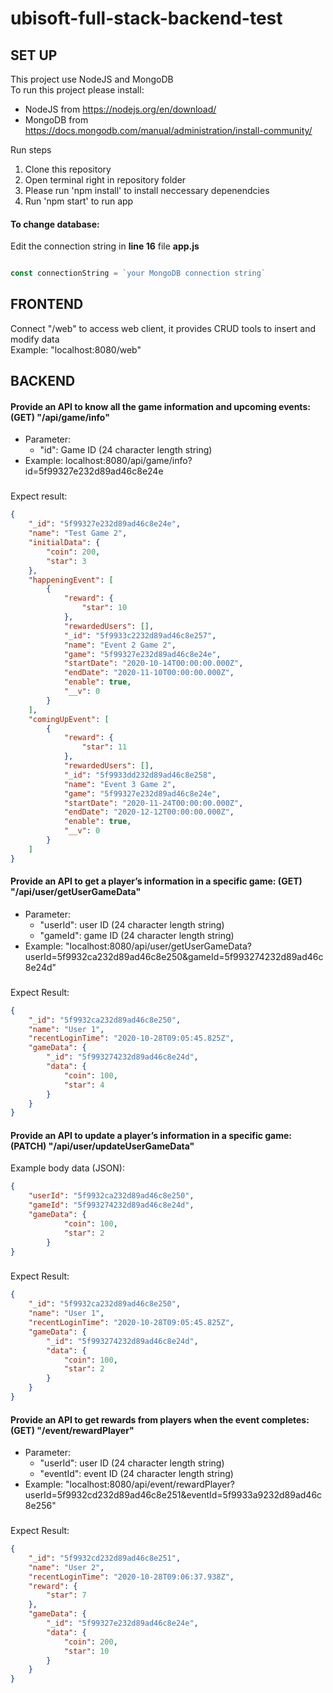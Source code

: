 # ubisoft-full-stack-backend-test
## SET UP
This project use NodeJS and MongoDB <br>
To run this project please install:
* NodeJS from https://nodejs.org/en/download/ <br>
* MongoDB from https://docs.mongodb.com/manual/administration/install-community/

[//]: # (Hello)
Run steps
1. Clone this repository
1. Open terminal right in repository folder
1. Please run 'npm install' to install neccessary depenendcies
1. Run 'npm start' to run app

#### To change database:
Edit the connection string in <b>line 16</b> file <b>app.js</b>
```javascript

const connectionString = `your MongoDB connection string`


```
## FRONTEND
Connect "/web" to access web client, it provides CRUD tools to insert and modify data
<br>Example: "localhost:8080/web"
## BACKEND

#### Provide an API to know all the game information and upcoming events: (GET) "/api/game/info"
* Parameter:
  * "id": Game ID (24 character length string)
* Example: localhost:8080/api/game/info?id=5f99327e232d89ad46c8e24e
###
Expect result: 
```json
{
    "_id": "5f99327e232d89ad46c8e24e",
    "name": "Test Game 2",
    "initialData": {
        "coin": 200,
        "star": 3
    },
    "happeningEvent": [
        {
            "reward": {
                "star": 10
            },
            "rewardedUsers": [],
            "_id": "5f9933c2232d89ad46c8e257",
            "name": "Event 2 Game 2",
            "game": "5f99327e232d89ad46c8e24e",
            "startDate": "2020-10-14T00:00:00.000Z",
            "endDate": "2020-11-10T00:00:00.000Z",
            "enable": true,
            "__v": 0
        }
    ],
    "comingUpEvent": [
        {
            "reward": {
                "star": 11
            },
            "rewardedUsers": [],
            "_id": "5f9933dd232d89ad46c8e258",
            "name": "Event 3 Game 2",
            "game": "5f99327e232d89ad46c8e24e",
            "startDate": "2020-11-24T00:00:00.000Z",
            "endDate": "2020-12-12T00:00:00.000Z",
            "enable": true,
            "__v": 0
        }
    ]
}
```

#### Provide an API to get a player’s information in a specific game: (GET) "/api/user/getUserGameData"
* Parameter:
  * "userId": user ID (24 character length string)
  * "gameId": game ID (24 character length string)
* Example: "localhost:8080/api/user/getUserGameData?userId=5f9932ca232d89ad46c8e250&gameId=5f993274232d89ad46c8e24d"
###
Expect Result:
```json
{
    "_id": "5f9932ca232d89ad46c8e250",
    "name": "User 1",
    "recentLoginTime": "2020-10-28T09:05:45.825Z",
    "gameData": {
        "_id": "5f993274232d89ad46c8e24d",
        "data": {
            "coin": 100,
            "star": 4
        }
    }
}
```
#### Provide an API to update a player’s information in a specific game: (PATCH) "/api/user/updateUserGameData" 
Example body data (JSON): 
```json
{
    "userId": "5f9932ca232d89ad46c8e250",
    "gameId": "5f993274232d89ad46c8e24d",
    "gameData": {
            "coin": 100,
            "star": 2
        }
}
```
###
Expect Result:
```json
{
    "_id": "5f9932ca232d89ad46c8e250",
    "name": "User 1",
    "recentLoginTime": "2020-10-28T09:05:45.825Z",
    "gameData": {
        "_id": "5f993274232d89ad46c8e24d",
        "data": {
            "coin": 100,
            "star": 2
        }
    }
}
```
#### Provide an API to get rewards from players when the event completes: (GET) "/event/rewardPlayer"
* Parameter:
  * "userId": user ID (24 character length string)
  * "eventId": event ID (24 character length string)
* Example: "localhost:8080/api/event/rewardPlayer?userId=5f9932cd232d89ad46c8e251&eventId=5f9933a9232d89ad46c8e256"
###
Expect Result:
```json
{
    "_id": "5f9932cd232d89ad46c8e251",
    "name": "User 2",
    "recentLoginTime": "2020-10-28T09:06:37.938Z",
    "reward": {
        "star": 7
    },
    "gameData": {
        "_id": "5f99327e232d89ad46c8e24e",
        "data": {
            "coin": 200,
            "star": 10
        }
    }
}
```



